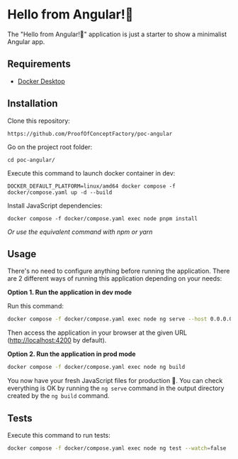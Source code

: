 Hello from Angular!👋
========================

The "Hello from Angular!👋" application is just a starter to show a minimalist Angular app.

Requirements
------------

* [Docker Desktop][1]

Installation
------------

Clone this repository:

```console
https://github.com/ProofOfConceptFactory/poc-angular
```

Go on the project root folder:

```console
cd poc-angular/
```

Execute this command to launch docker container in dev:

```console
DOCKER_DEFAULT_PLATFORM=linux/amd64 docker compose -f docker/compose.yaml up -d --build
```

Install JavaScript dependencies:

```console
docker compose -f docker/compose.yaml exec node pnpm install
```


_Or use the equivalent command with npm or yarn_

Usage
-----

There's no need to configure anything before running the application. There are
2 different ways of running this application depending on your needs:

**Option 1. Run the application in dev mode**

Run this command:

```bash
docker compose -f docker/compose.yaml exec node ng serve --host 0.0.0.0
```

Then access the application in your browser at the given URL (<http://localhost:4200> by default).

**Option 2. Run the application in prod mode**

```bash
docker compose -f docker/compose.yaml exec node ng build
```
You now have your fresh JavaScript files for production 🚀.
You can check everything is OK by running the `ng serve` command in the output directory created by the `ng build` command.

Tests
-----

Execute this command to run tests:

```bash
docker compose -f docker/compose.yaml exec node ng test --watch=false
```

[1]: https://www.docker.com/products/docker-desktop/
